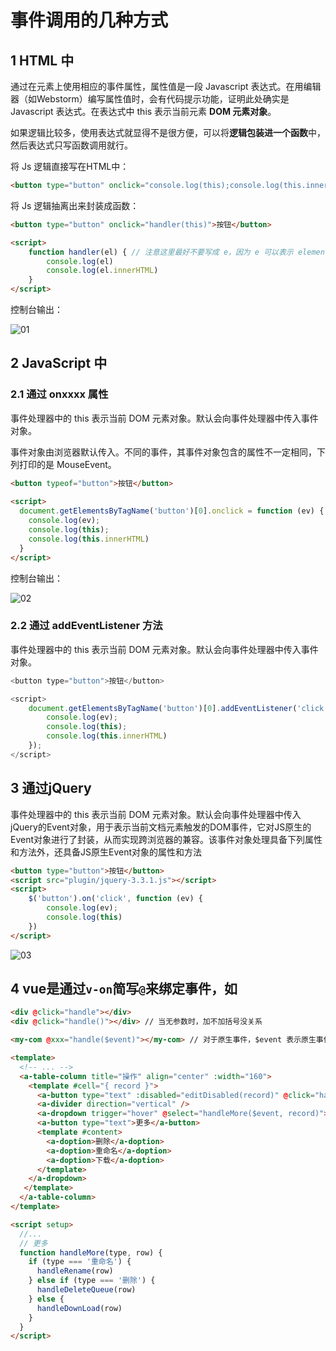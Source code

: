 # 事件调用的几种方式

## 1 HTML 中

通过在元素上使用相应的事件属性，属性值是一段 Javascript 表达式。在用编辑器（如Webstorm）编写属性值时，会有代码提示功能，证明此处确实是Javascript 表达式。在表达式中 this 表示当前元素 **DOM 元素对象**。

如果逻辑比较多，使用表达式就显得不是很方便，可以将**逻辑包装进一个函数**中，然后表达式只写函数调用就行。

将 Js 逻辑直接写在HTML中：
 
```html
<button type="button" onclick="console.log(this);console.log(this.innerHTML)">按钮</button>
```

将 Js 逻辑抽离出来封装成函数：

``` html
<button type="button" onclick="handler(this)">按钮</button>

<script>
    function handler(el) { // 注意这里最好不要写成 e，因为 e 可以表示 element（元素）、event(事件)、error（错误），应该写成element、event、error，或简写 el、ev、err
        console.log(el)
        console.log(el.innerHTML)
    }
</script>
```

控制台输出：

![01](http://image.newarea.site/20230829/01.png)

## 2 JavaScript 中

### 2.1 通过 onxxxx 属性

事件处理器中的 this 表示当前 DOM 元素对象。默认会向事件处理器中传入事件对象。

事件对象由浏览器默认传入。不同的事件，其事件对象包含的属性不一定相同，下列打印的是 MouseEvent。

```html
<button typeof="button">按钮</button>
    
<script>
  document.getElementsByTagName('button')[0].onclick = function (ev) {
    console.log(ev);
    console.log(this);
    console.log(this.innerHTML)
  }
</script>
```

控制台输出：

![02](http://image.newarea.site/20230829/02.png)

### 2.2 通过 addEventListener 方法

事件处理器中的 this 表示当前 DOM 元素对象。默认会向事件处理器中传入事件对象。

```js
<button type="button">按钮</button>

<script>
    document.getElementsByTagName('button')[0].addEventListener('click', function (ev) {
        console.log(ev);
        console.log(this);
        console.log(this.innerHTML)
    });
</script>
```

## 3 通过jQuery

事件处理器中的 this 表示当前 DOM 元素对象。默认会向事件处理器中传入jQuery的Event对象，用于表示当前文档元素触发的DOM事件，它对JS原生的Event对象进行了封装，从而实现跨浏览器的兼容。该事件对象处理具备下列属性和方法外，还具备JS原生Event对象的属性和方法

```html
<button type="button">按钮</button>
<script src="plugin/jquery-3.3.1.js"></script>
<script>
    $('button').on('click', function (ev) {
        console.log(ev);
        console.log(this)
    })
</script>
```

![03](http://image.newarea.site/20230829/03.png)

## 4 vue是通过`v-on`简写`@`来绑定事件，如

```html
<div @click="handle"></div>
<div @click="handle()"></div> // 当无参数时，加不加括号没关系

<my-com @xxx="handle($event)"></my-com> // 对于原生事件，$event 表示原生事件对象；对于自定义事件，$event 表示事件参数
```

```html
<template>
  <!-- ... -->
  <a-table-column title="操作" align="center" :width="160">
    <template #cell="{ record }">
      <a-button type="text" :disabled="editDisabled(record)" @click="handleEdit(record)">编辑</a-button>
      <a-divider direction="vertical" />
      <a-dropdown trigger="hover" @select="handleMore($event, record)">
      <a-button type="text">更多</a-button>
      <template #content>
        <a-doption>删除</a-doption>
        <a-doption>重命名</a-doption>
        <a-doption>下载</a-doption>
      </template>
    </a-dropdown>
   </template>
  </a-table-column>
</template>

<script setup>
  //...
  // 更多
  function handleMore(type, row) {
    if (type === '重命名') {
      handleRename(row)
    } else if (type === '删除') {
      handleDeleteQueue(row)
    } else {
      handleDownLoad(row)
    }
  }
</script>
```

